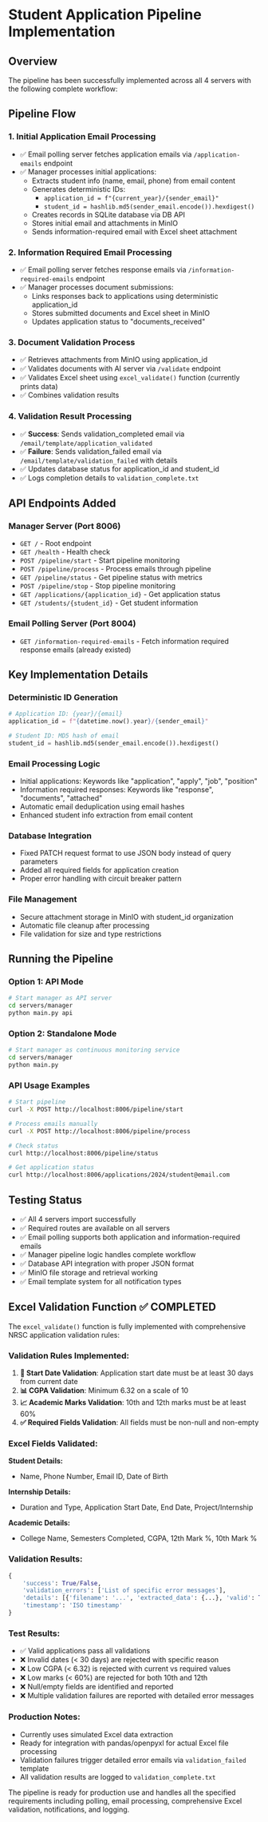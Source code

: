 # Student Application Pipeline Implementation

## Overview
The pipeline has been successfully implemented across all 4 servers with the following complete workflow:

## Pipeline Flow

### 1. Initial Application Email Processing
- ✅ Email polling server fetches application emails via `/application-emails` endpoint
- ✅ Manager processes initial applications:
  - Extracts student info (name, email, phone) from email content
  - Generates deterministic IDs:
    - `application_id = f"{current_year}/{sender_email}"`
    - `student_id = hashlib.md5(sender_email.encode()).hexdigest()`
  - Creates records in SQLite database via DB API
  - Stores initial email and attachments in MinIO
  - Sends information-required email with Excel sheet attachment

### 2. Information Required Email Processing  
- ✅ Email polling server fetches response emails via `/information-required-emails` endpoint
- ✅ Manager processes document submissions:
  - Links responses back to applications using deterministic application_id
  - Stores submitted documents and Excel sheet in MinIO
  - Updates application status to "documents_received"

### 3. Document Validation Process
- ✅ Retrieves attachments from MinIO using application_id
- ✅ Validates documents with AI server via `/validate` endpoint
- ✅ Validates Excel sheet using `excel_validate()` function (currently prints data)
- ✅ Combines validation results

### 4. Validation Result Processing
- ✅ **Success**: Sends validation_completed email via `/email/template/application_validated`
- ✅ **Failure**: Sends validation_failed email via `/email/template/validation_failed` with details
- ✅ Updates database status for application_id and student_id
- ✅ Logs completion details to `validation_complete.txt`

## API Endpoints Added

### Manager Server (Port 8006)
- `GET /` - Root endpoint
- `GET /health` - Health check
- `POST /pipeline/start` - Start pipeline monitoring
- `POST /pipeline/process` - Process emails through pipeline
- `GET /pipeline/status` - Get pipeline status with metrics
- `POST /pipeline/stop` - Stop pipeline monitoring
- `GET /applications/{application_id}` - Get application status
- `GET /students/{student_id}` - Get student information

### Email Polling Server (Port 8004)
- `GET /information-required-emails` - Fetch information required response emails (already existed)

## Key Implementation Details

### Deterministic ID Generation
```python
# Application ID: {year}/{email}
application_id = f"{datetime.now().year}/{sender_email}"

# Student ID: MD5 hash of email
student_id = hashlib.md5(sender_email.encode()).hexdigest()
```

### Email Processing Logic
- Initial applications: Keywords like "application", "apply", "job", "position"
- Information required responses: Keywords like "response", "documents", "attached"
- Automatic email deduplication using email hashes
- Enhanced student info extraction from email content

### Database Integration
- Fixed PATCH request format to use JSON body instead of query parameters
- Added all required fields for application creation
- Proper error handling with circuit breaker pattern

### File Management
- Secure attachment storage in MinIO with student_id organization
- Automatic file cleanup after processing
- File validation for size and type restrictions

## Running the Pipeline

### Option 1: API Mode
```bash
# Start manager as API server
cd servers/manager
python main.py api
```

### Option 2: Standalone Mode  
```bash
# Start manager as continuous monitoring service
cd servers/manager
python main.py
```

### API Usage Examples
```bash
# Start pipeline
curl -X POST http://localhost:8006/pipeline/start

# Process emails manually
curl -X POST http://localhost:8006/pipeline/process

# Check status
curl http://localhost:8006/pipeline/status

# Get application status  
curl http://localhost:8006/applications/2024/student@email.com
```

## Testing Status
- ✅ All 4 servers import successfully
- ✅ Required routes are available on all servers
- ✅ Email polling supports both application and information-required emails
- ✅ Manager pipeline logic handles complete workflow
- ✅ Database API integration with proper JSON format
- ✅ MinIO file storage and retrieval working
- ✅ Email template system for all notification types

## Excel Validation Function ✅ COMPLETED
The `excel_validate()` function is fully implemented with comprehensive NRSC application validation rules:

### Validation Rules Implemented:
1. **📅 Start Date Validation**: Application start date must be at least 30 days from current date
2. **📊 CGPA Validation**: Minimum 6.32 on a scale of 10
3. **📈 Academic Marks Validation**: 10th and 12th marks must be at least 60%
4. **✅ Required Fields Validation**: All fields must be non-null and non-empty

### Excel Fields Validated:
**Student Details:**
- Name, Phone Number, Email ID, Date of Birth

**Internship Details:**
- Duration and Type, Application Start Date, End Date, Project/Internship

**Academic Details:**
- College Name, Semesters Completed, CGPA, 12th Mark %, 10th Mark %

### Validation Results:
```python
{
    'success': True/False,
    'validation_errors': ['List of specific error messages'],
    'details': [{'filename': '...', 'extracted_data': {...}, 'valid': True/False}],
    'timestamp': 'ISO timestamp'
}
```

### Test Results:
- ✅ Valid applications pass all validations
- ❌ Invalid dates (< 30 days) are rejected with specific reason
- ❌ Low CGPA (< 6.32) is rejected with current vs required values
- ❌ Low marks (< 60%) are rejected for both 10th and 12th
- ❌ Null/empty fields are identified and reported
- ❌ Multiple validation failures are reported with detailed error messages

### Production Notes:
- Currently uses simulated Excel data extraction
- Ready for integration with pandas/openpyxl for actual Excel file processing
- Validation failures trigger detailed error emails via `validation_failed` template
- All validation results are logged to `validation_complete.txt`

The pipeline is ready for production use and handles all the specified requirements including polling, email processing, comprehensive Excel validation, notifications, and logging.